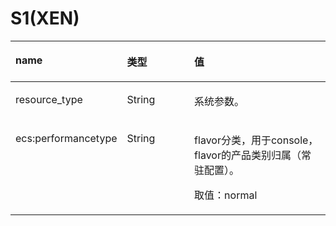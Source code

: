 # S1\(XEN\)<a name="ZH-CN_TOPIC_0114103970"></a>

<a name="zh-cn_topic_0114079818_table476380"></a>
<table><thead align="left"><tr id="zh-cn_topic_0114079818_row9150720"><th class="cellrowborder" valign="top" width="33%" id="mcps1.1.4.1.1"><p id="zh-cn_topic_0114079818_p3010817"><a name="zh-cn_topic_0114079818_p3010817"></a><a name="zh-cn_topic_0114079818_p3010817"></a>name</p>
</th>
<th class="cellrowborder" valign="top" width="22%" id="mcps1.1.4.1.2"><p id="zh-cn_topic_0114079818_p42549619"><a name="zh-cn_topic_0114079818_p42549619"></a><a name="zh-cn_topic_0114079818_p42549619"></a>类型</p>
</th>
<th class="cellrowborder" valign="top" width="45%" id="mcps1.1.4.1.3"><p id="zh-cn_topic_0114079818_p23967101"><a name="zh-cn_topic_0114079818_p23967101"></a><a name="zh-cn_topic_0114079818_p23967101"></a>值</p>
</th>
</tr>
</thead>
<tbody><tr id="zh-cn_topic_0114079818_row62287048"><td class="cellrowborder" valign="top" width="33%" headers="mcps1.1.4.1.1 "><p id="zh-cn_topic_0114079818_p12086140"><a name="zh-cn_topic_0114079818_p12086140"></a><a name="zh-cn_topic_0114079818_p12086140"></a>resource_type</p>
</td>
<td class="cellrowborder" valign="top" width="22%" headers="mcps1.1.4.1.2 "><p id="zh-cn_topic_0114079818_p39453247"><a name="zh-cn_topic_0114079818_p39453247"></a><a name="zh-cn_topic_0114079818_p39453247"></a>String</p>
</td>
<td class="cellrowborder" valign="top" width="45%" headers="mcps1.1.4.1.3 "><p id="zh-cn_topic_0114079818_p41596476"><a name="zh-cn_topic_0114079818_p41596476"></a><a name="zh-cn_topic_0114079818_p41596476"></a>系统参数。</p>
</td>
</tr>
<tr id="zh-cn_topic_0114079818_row38823967"><td class="cellrowborder" valign="top" width="33%" headers="mcps1.1.4.1.1 "><p id="zh-cn_topic_0114079818_p57733603"><a name="zh-cn_topic_0114079818_p57733603"></a><a name="zh-cn_topic_0114079818_p57733603"></a>ecs:performancetype</p>
</td>
<td class="cellrowborder" valign="top" width="22%" headers="mcps1.1.4.1.2 "><p id="zh-cn_topic_0114079818_p45910260"><a name="zh-cn_topic_0114079818_p45910260"></a><a name="zh-cn_topic_0114079818_p45910260"></a>String</p>
</td>
<td class="cellrowborder" valign="top" width="45%" headers="mcps1.1.4.1.3 "><p id="zh-cn_topic_0114079818_p27743545"><a name="zh-cn_topic_0114079818_p27743545"></a><a name="zh-cn_topic_0114079818_p27743545"></a>flavor分类，用于console，flavor的产品类别归属（常驻配置）。</p>
<p id="zh-cn_topic_0114079818_p48365314"><a name="zh-cn_topic_0114079818_p48365314"></a><a name="zh-cn_topic_0114079818_p48365314"></a>取值：normal</p>
</td>
</tr>
</tbody>
</table>

